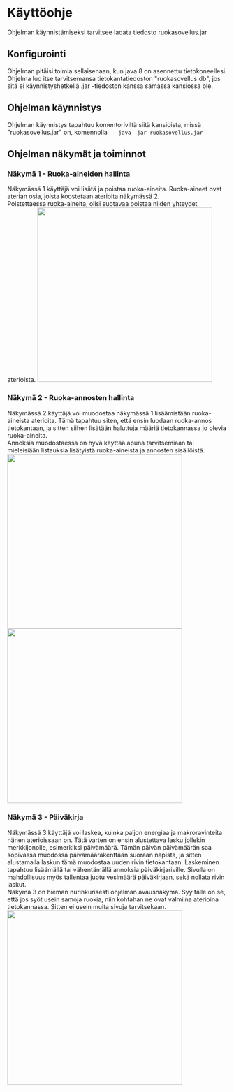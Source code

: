 # Käyttöohje
Ohjelman käynnistämiseksi tarvitsee ladata tiedosto ruokasovellus.jar

## Konfigurointi
Ohjelman pitäisi toimia sellaisenaan, kun java 8 on asennettu tietokoneellesi.  
Ohjelma luo itse tarvitsemansa tietokantatiedoston "ruokasovellus.db", jos sitä ei käynnistyshetkellä .jar -tiedoston kanssa samassa kansiossa ole.

## Ohjelman käynnistys
Ohjelman käynnistys tapahtuu komentoriviltä siitä kansioista, missä "ruokasovellus.jar" on, komennolla
```    java -jar ruokasovellus.jar    ```    

## Ohjelman näkymät ja toiminnot


### Näkymä 1 - Ruoka-aineiden hallinta
Näkymässä 1 käyttäjä voi lisätä ja poistaa ruoka-aineita. Ruoka-aineet ovat aterian osia, joista koostetaan aterioita näkymässä 2.    
Poistettaessa ruoka-aineita, olisi suotavaa poistaa niiden yhteydet aterioista.
<img src = "https://github.com/ansketom/ot-harjoitustyo/blob/master/Dokumentointi/kuvat/RuokasovellusN1.PNG?raw=true" width="400">    

### Näkymä 2 - Ruoka-annosten hallinta
Näkymässä 2 käyttäjä voi muodostaa näkymässä 1 lisäämistään ruoka-aineista aterioita. 
Tämä tapahtuu siten, että ensin luodaan ruoka-annos tietokantaan, ja sitten siihen lisätään haluttuja määriä tietokannassa jo olevia ruoka-aineita.  
Annoksia muodostaessa on hyvä käyttää apuna tarvitsemiaan tai mieleisiään listauksia lisätyistä ruoka-aineista ja annosten sisällöistä.    
<img src = "https://github.com/ansketom/ot-harjoitustyo/blob/master/Dokumentointi/kuvat/RuokasovellusN2.PNG?raw=true" width="400">  
<img src = "https://github.com/ansketom/ot-harjoitustyo/blob/master/Dokumentointi/kuvat/RuokasovellusN3.PNG?raw=true" width="400">     

### Näkymä 3 - Päiväkirja
Näkymässä 3 käyttäjä voi laskea, kuinka paljon energiaa ja makroravinteita hänen aterioissaan on. 
Tätä varten on ensin alustettava lasku jollekin merkkijonolle, esimerkiksi päivämäärä. Tämän päivän päivämäärän saa sopivassa muodossa päivämääräkenttään suoraan napista, ja sitten alustamalla laskun tämä muodostaa uuden rivin tietokantaan.
Laskeminen tapahtuu lisäämällä tai vähentämällä annoksia päiväkirjariville. Sivulla on mahdollisuus myös tallentaa juotu vesimäärä päiväkirjaan, sekä nollata rivin laskut.    
Näkymä 3 on hieman nurinkurisesti ohjelman avausnäkymä. Syy tälle on se, että jos syöt usein samoja ruokia, niin kohtahan ne ovat valmiina aterioina tietokannassa. Sitten ei usein muita sivuja tarvitsekaan.
<img src = "https://github.com/ansketom/ot-harjoitustyo/blob/master/Dokumentointi/kuvat/RuokasovellusN4.PNG?raw=true" width="400">